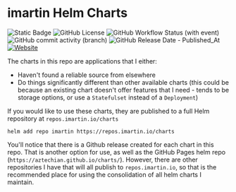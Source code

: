 # imartin Helm Charts

![Static Badge][helm]
![GitHub License][license]
![GitHub Workflow Status (with event)][build]
![GitHub commit activity (branch)][activity]
![GitHub Release Date - Published_At][release]
[![Website][repostatus]](https://repsos.imartin.io)

The charts in this repo are applications that I either:

* Haven't found a reliable source from elsewhere
* Do things significantly different than other available charts (this could be because an existing chart doesn't offer features that I need - tends to be storage options, or use a `Statefulset` instead of a `Deployment`)

If you would like to use these charts, they are published to a full Helm repository at `repos.imartin.io/charts`

```
helm add repo imartin https://repos.imartin.io/charts
```

You'll notice that there is a Github release created for each chart in this repo. That is another option for use, as well as the GitHub Pages helm repo (`https://aztechian.github.io/charts/`). However, there are other repositories I have that will all publish to `repos.imartin.io`, so that is the recommended place for using the consolidation of all helm charts I maintain.


[activity]: https://img.shields.io/github/commit-activity/m/aztechian/charts?labelColor=green&cacheSeconds=86400
[release]: https://img.shields.io/github/release-date/aztechian/charts
[helm]: https://img.shields.io/badge/Helm_Charts-326CE5?logo=helm
[build]: https://img.shields.io/github/actions/workflow/status/aztechian/charts/helm-lint.yaml
[license]: https://img.shields.io/github/license/aztechian/charts?color=orange
[repostatus]: https://img.shields.io/website?url=https%3A%2F%2Frepos.imartin.io%2Fcharts%2Findex.yaml&logo=helm&label=repo
